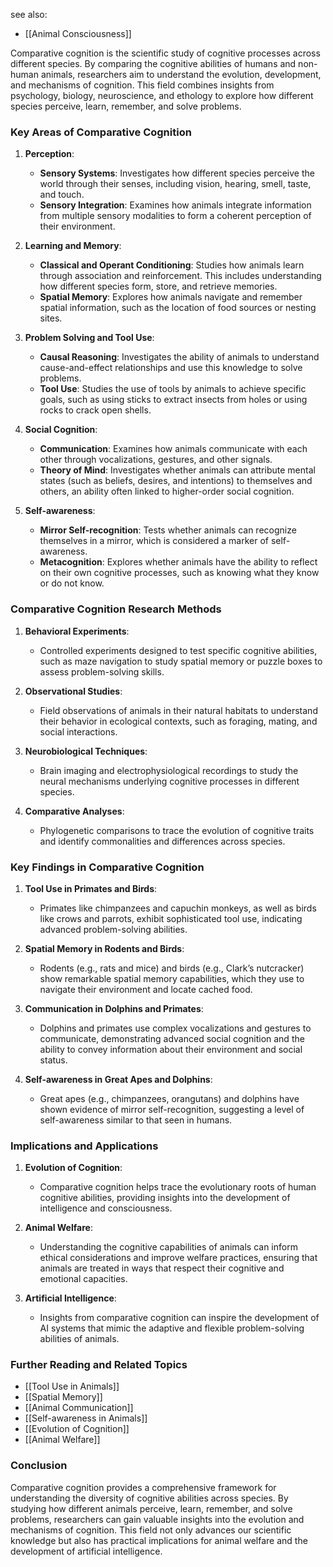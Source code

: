 see also:
- [[Animal Consciousness]]

Comparative cognition is the scientific study of cognitive processes across different species. By comparing the cognitive abilities of humans and non-human animals, researchers aim to understand the evolution, development, and mechanisms of cognition. This field combines insights from psychology, biology, neuroscience, and ethology to explore how different species perceive, learn, remember, and solve problems.

### Key Areas of Comparative Cognition

1. **Perception**:
   - **Sensory Systems**: Investigates how different species perceive the world through their senses, including vision, hearing, smell, taste, and touch.
   - **Sensory Integration**: Examines how animals integrate information from multiple sensory modalities to form a coherent perception of their environment.

2. **Learning and Memory**:
   - **Classical and Operant Conditioning**: Studies how animals learn through association and reinforcement. This includes understanding how different species form, store, and retrieve memories.
   - **Spatial Memory**: Explores how animals navigate and remember spatial information, such as the location of food sources or nesting sites.

3. **Problem Solving and Tool Use**:
   - **Causal Reasoning**: Investigates the ability of animals to understand cause-and-effect relationships and use this knowledge to solve problems.
   - **Tool Use**: Studies the use of tools by animals to achieve specific goals, such as using sticks to extract insects from holes or using rocks to crack open shells.

4. **Social Cognition**:
   - **Communication**: Examines how animals communicate with each other through vocalizations, gestures, and other signals.
   - **Theory of Mind**: Investigates whether animals can attribute mental states (such as beliefs, desires, and intentions) to themselves and others, an ability often linked to higher-order social cognition.

5. **Self-awareness**:
   - **Mirror Self-recognition**: Tests whether animals can recognize themselves in a mirror, which is considered a marker of self-awareness.
   - **Metacognition**: Explores whether animals have the ability to reflect on their own cognitive processes, such as knowing what they know or do not know.

### Comparative Cognition Research Methods

1. **Behavioral Experiments**:
   - Controlled experiments designed to test specific cognitive abilities, such as maze navigation to study spatial memory or puzzle boxes to assess problem-solving skills.

2. **Observational Studies**:
   - Field observations of animals in their natural habitats to understand their behavior in ecological contexts, such as foraging, mating, and social interactions.

3. **Neurobiological Techniques**:
   - Brain imaging and electrophysiological recordings to study the neural mechanisms underlying cognitive processes in different species.

4. **Comparative Analyses**:
   - Phylogenetic comparisons to trace the evolution of cognitive traits and identify commonalities and differences across species.

### Key Findings in Comparative Cognition

1. **Tool Use in Primates and Birds**:
   - Primates like chimpanzees and capuchin monkeys, as well as birds like crows and parrots, exhibit sophisticated tool use, indicating advanced problem-solving abilities.

2. **Spatial Memory in Rodents and Birds**:
   - Rodents (e.g., rats and mice) and birds (e.g., Clark’s nutcracker) show remarkable spatial memory capabilities, which they use to navigate their environment and locate cached food.

3. **Communication in Dolphins and Primates**:
   - Dolphins and primates use complex vocalizations and gestures to communicate, demonstrating advanced social cognition and the ability to convey information about their environment and social status.

4. **Self-awareness in Great Apes and Dolphins**:
   - Great apes (e.g., chimpanzees, orangutans) and dolphins have shown evidence of mirror self-recognition, suggesting a level of self-awareness similar to that seen in humans.

### Implications and Applications

1. **Evolution of Cognition**:
   - Comparative cognition helps trace the evolutionary roots of human cognitive abilities, providing insights into the development of intelligence and consciousness.

2. **Animal Welfare**:
   - Understanding the cognitive capabilities of animals can inform ethical considerations and improve welfare practices, ensuring that animals are treated in ways that respect their cognitive and emotional capacities.

3. **Artificial Intelligence**:
   - Insights from comparative cognition can inspire the development of AI systems that mimic the adaptive and flexible problem-solving abilities of animals.

### Further Reading and Related Topics

- [[Tool Use in Animals]]
- [[Spatial Memory]]
- [[Animal Communication]]
- [[Self-awareness in Animals]]
- [[Evolution of Cognition]]
- [[Animal Welfare]]

### Conclusion

Comparative cognition provides a comprehensive framework for understanding the diversity of cognitive abilities across species. By studying how different animals perceive, learn, remember, and solve problems, researchers can gain valuable insights into the evolution and mechanisms of cognition. This field not only advances our scientific knowledge but also has practical implications for animal welfare and the development of artificial intelligence.